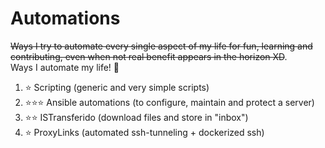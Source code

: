 # Automations
~~Ways I try to automate every single aspect of my life for fun, learning and contributing, even when not real benefit appears in the horizon XD~~. <br/>
Ways I automate my life! 🤖 <br/>

1. ⭐ Scripting (generic and very simple scripts)
2. ⭐⭐⭐ Ansible automations (to configure, maintain and protect a server)
3. ⭐⭐ ISTransferido (download files and store in "inbox")
4. ⭐ ProxyLinks (automated ssh-tunneling + dockerized ssh)
